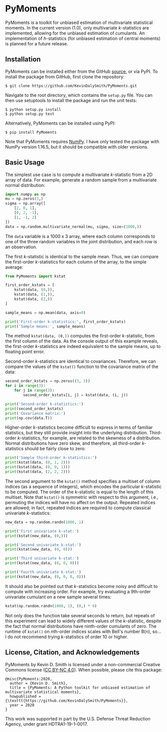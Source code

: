 # PyMoments

PyMoments is a toolkit for unbiased estimation of multivariate statistical moments. 
In the current version (1.0), only multivariate <i>k</i>-statistics are implemented,
allowing for the unbiased estimation of cumulants. 
An implementation of <i>h</i>-statistics (for unbiased estimation of central moments) is 
planned for a future release.

## Installation

PyMoments can be installed either from the GitHub 
[source](https://github.com/KevinDalySmith/PyMoments), or via PyPI. 
To install the package from GitHub, first clone the repository:
```
$ git clone https://github.com/KevinDalySmith/PyMoments.git
```
Navigate to the root directory, which contains the ```setup.py``` file.
You can then use setuptools to install the package and run the unit tests:
```
$ python setup.py install
$ python setup.py test
```
Alternatively, PyMoments can be installed using PyPI:
```
$ pip install PyMoments
```
Note that PyMoments requires [NumPy](https://numpy.org/). 
I have only tested the package with NumPy version 1.16.5, but it should be compatible
with older versions.

## Basic Usage

The simplest use case is to compute a multivariate <i>k</i>-statistic from a 2D array of data. 
For example, generate a random sample from a multivariate normal distribution:
```python
import numpy as np
mu = np.zeros(3,)
sigma = np.array([
    [2, 0, 1],
    [0, 2, -1],
    [1, -1, 2]
])
data = np.random.multivariate_normal(mu, sigma, size=(1000,))
```
The ```data``` variable is a 1000 x 3 array, where each column corresponds to one of the three
random variables in the joint distribution, and each row is an observation.

The first <i>k</i>-statistic is identical to the sample mean. Thus, we can compare the first-order
<i>k</i>-statistics for each column of the array, to the simple average:
```python
from PyMoments import kstat

first_order_kstats = [
    kstat(data, (0,)),
    kstat(data, (1,)),
    kstat(data, (2,))
]

sample_means = np.mean(data, axis=0)

print('First-order k-statistics:', first_order_kstats)
print('Sample means:', sample_means) 
```
The method ```kstat(data, (0,))``` computes the first-order <i>k</i>-statistic, from the first column
of the data. As the console output of this example reveals, the first-order <i>k</i>-statistics are
indeed equivalent to the sample means, up to floating point error.

Second-order <i>k</i>-statistics are identical to covariances. Therefore, we can compare the values
of the ```kstat()``` function to the covariance matrix of the data:
```python
second_order_kstats = np.zeros((3, 3))
for i in range(3):
    for j in range(3):
        second_order_kstats[i, j] = kstat(data, (i, j))

print('Second-order k-statistics:')
print(second_order_kstats)
print('Covariance matrix:')
print(np.cov(data.T))
```

Higher-order <i>k</i>-statistics become difficult to express in terms of familiar statistics, but
they still provide insight into the underlying distribution.
Third-order <i>k</i>-statistics, for example, are related to the skewness of a distribution. 
Normal distributions have zero skew, and therefore, all third-order <i>k</i>-statistics 
should be fairly close to zero:
```python 
print('Sample third-order k-statistics:') 
print(kstat(data, (0, 1, 2)))
print(kstat(data, (0, 0, 1)))
print(kstat(data, (2, 2, 2)))
```

The second argument to the ```kstat()``` method specifies a multiset of column indices
(as a sequence of integers), which encodes the particular <i>k</i>-statistic to be computed. 
The order of the <i>k</i>-statistic is equal to the length of this multiset.
Note that ```kstat()``` is symmetric with respect to this argument, i.e., permuting the 
indices will have no affect on the output. Repeated indices are allowed; in fact, repeated 
indices are required to compute classical univariate <i>k</i>-statistics:
```python
new_data = np.random.randn(1000, 1)

print('First univariate k-stat:')
print(kstat(new_data, (0,)))

print('Second univariate k-stat:')
print(kstat(new_data, (0, 0)))

print('Third univariate k-stat:')
print(kstat(new_data, (0, 0, 0)))

print('Fourth univariate k-stat:')
print(kstat(new_data, (0, 0, 0, 0)))
```

It should also be pointed out that <i>k</i>-statistics become noisy and difficult to compute with
increasing order. For example, try evaluating a 9th-order univariate cumulant on a new sample
several times:
```python 
kstat(np.random.randn(1000, 1), (0,) * 9)
```
Not only does the function take several seconds to return, but repeats of this experiment can
lead to widely different values of the <i>k</i>-statistic, despite the fact that normal 
distributions have ninth-order cumulants of zero. 
The runtime of ```kstat()``` on <i>n</i>th-order indices scales with Bell's number B(n), so... 
I do not recommend trying <i>k</i>-statistics of order 10 or higher.

## License, Citation, and Acknowledgements
PyMoments by Kevin D. Smith is licensed under a non-commercial Creative Commons license 
([CC BY-NC 4.0](https://creativecommons.org/licenses/by-nc/4.0/)). When possible, please cite
this package:
```
@misc{PyMoments:2020,
  author = {Kevin D. Smith},
  title = {PyMoments: A Python toolkit for unbiased estimation of multivariate statistical moments},
  howpublished = {\texttt{https://github.com/KevinDalySmith/PyMoments}},
  year = 2020 
}
```
This work was supported in part by the U.S. Defense Threat Reduction Agency, under grant HDTRA1-19-1-0017.

